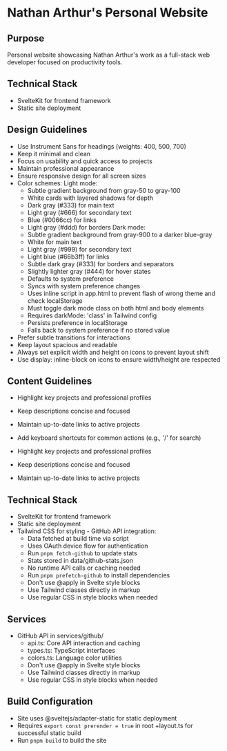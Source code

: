 # Nathan Arthur's Personal Website

## Purpose
Personal website showcasing Nathan Arthur's work as a full-stack web developer focused on productivity tools.

## Technical Stack
- SvelteKit for frontend framework
- Static site deployment

## Design Guidelines
- Use Instrument Sans for headings (weights: 400, 500, 700)
- Keep it minimal and clean
- Focus on usability and quick access to projects
- Maintain professional appearance
- Ensure responsive design for all screen sizes
- Color schemes:
  Light mode:
  - Subtle gradient background from gray-50 to gray-100
  - White cards with layered shadows for depth
  - Dark gray (#333) for main text
  - Light gray (#666) for secondary text
  - Blue (#0066cc) for links
  - Light gray (#ddd) for borders
  Dark mode:
  - Subtle gradient background from gray-900 to a darker blue-gray
  - White for main text
  - Light gray (#999) for secondary text
  - Light blue (#66b3ff) for links
  - Subtle dark gray (#333) for borders and separators
  - Slightly lighter gray (#444) for hover states
  - Defaults to system preference
  - Syncs with system preference changes
  - Uses inline script in app.html to prevent flash of wrong theme and check localStorage
  - Must toggle dark mode class on both html and body elements
  - Requires darkMode: 'class' in Tailwind config
  - Persists preference in localStorage
  - Falls back to system preference if no stored value
- Prefer subtle transitions for interactions
- Keep layout spacious and readable
- Always set explicit width and height on icons to prevent layout shift
- Use display: inline-block on icons to ensure width/height are respected

## Content Guidelines
- Highlight key projects and professional profiles
- Keep descriptions concise and focused
- Maintain up-to-date links to active projects
- Add keyboard shortcuts for common actions (e.g., '/' for search)

- Highlight key projects and professional profiles
- Keep descriptions concise and focused
- Maintain up-to-date links to active projects

## Technical Stack
- SvelteKit for frontend framework
- Static site deployment
- Tailwind CSS for styling  - GitHub API integration:
    - Data fetched at build time via script
    - Uses OAuth device flow for authentication
    - Run `pnpm fetch-github` to update stats
    - Stats stored in data/github-stats.json
    - No runtime API calls or caching needed
    - Run `pnpm prefetch-github` to install dependencies
  - Don't use @apply in Svelte style blocks
  - Use Tailwind classes directly in markup
  - Use regular CSS in style blocks when needed

## Services
- GitHub API in services/github/
  - api.ts: Core API interaction and caching
  - types.ts: TypeScript interfaces
  - colors.ts: Language color utilities
  - Don't use @apply in Svelte style blocks
  - Use Tailwind classes directly in markup
  - Use regular CSS in style blocks when needed

## Build Configuration
- Site uses @sveltejs/adapter-static for static deployment
- Requires `export const prerender = true` in root +layout.ts for successful static build
- Run `pnpm build` to build the site
